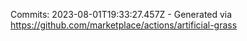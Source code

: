 Commits: 2023-08-01T19:33:27.457Z - Generated via https://github.com/marketplace/actions/artificial-grass
<br>

